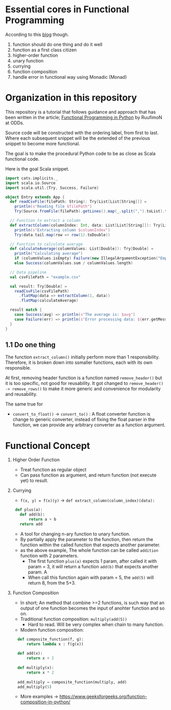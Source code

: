 # Essential cores in Functional Programming

According to this [blog](https://medium.com/odds-team/functional-programming-in-python-part1-do-1-thing-and-do-it-well-f0722227057f) though.

1. function should do one thing and do it well
2. function as a first class citizen
3. higher-order function
4. unary function
5. currying
6. function composition
7. handle error in functional way using Monadic (Monad)

# Organization in this repository

This repository is a tutorial that follows guidance and approach that has been written in the article; [Functional Programming in Python](https://medium.com/odds-team/functional-programming-in-python-part1-do-1-thing-and-do-it-well-f0722227057f) by RuufimoN at ODDs.

Source code will be constructed with the ordering label, from first to last. Where each subsequent snippet will be the extended of the previous snippet to become more functional.

The goal is to make the procedural Python code to be as close as Scala functional code.

Here is the goal Scala snippet.

```scala
import cats.implicits._
import scala.io.Source
import scala.util.{Try, Success, Failure}

object Entry extends App {
  def readCsvFile(filePath: String): Try[List[List[String]]] =
    println(s"Reading file $filePath")
    Try(Source.fromFile(filePath).getLines().map(_.split(",").toList).toList)

  // Function to extract a column
  def extractColumn(columnIndex: Int, data: List[List[String]]): Try[List[Double]] =
    println(s"Extracting column $columnIndex")
    Try(data.tail.map(row => row(1).toDouble))

  // Function to calculate average
  def calculateAverage(columnValues: List[Double]): Try[Double] =
    println("Calculating average")
    if (columnValues.isEmpty) Failure(new IllegalArgumentException("Empty column"))
    else Success(columnValues.sum / columnValues.length)

  // Data pipeline
  val csvFilePath = "example.csv"

  val result: Try[Double] =
    readCsvFile(csvFilePath)
      .flatMap(data => extractColumn(1, data))
      .flatMap(calculateAverage)

  result match {
    case Success(avg) => println(s"The average is: $avg")
    case Failure(err) => println(s"Error processing data: ${err.getMessage}")
  }
}
```

## 1.1 Do one thing

The function `extract_column()` initially perform more than 1 responsibility. Therefore, it is broken down into ssmaller functions, each with its own responsible.

At first, removing header function is a function named `remove_header()` but it is too specific, not good for reusability. It got changed to `remove_header() -> remove_rows()` to make it more generic and convenience for modularity and reusability.

The same true for 

- `convert_to_float()` -> `convert_to()` : A float converter function is change to generic converter, instead of fixing the float parser in the function, we can provide any arbitrary converter as a function argument.

# Functional Concept

1. Higher Order Function

   - Treat function as regular object
   - Can pass function as argument, and return function (not execute yet) to result.

2. Currying
   - `f(x, y) = f(x)(y)` -> `def extract_column(column_index)(data):`
   ```python
    def plus(a):
      def add(b):
          return a + b
      return add
   ```
   - A tool for changing n-ary function to unary function.
   - By partially apply the parameter to the function, then return the function within the called function that expects another parameter.
   - as the above example, The whole function can be called `addition` function with 2 parameters.
     - The first function `plus(a)` expects 1 param, after called it with param = 3, it will return a function `add(b)` that expects another param. A
     - When call this function again with param = 5, the `add(5)` will return 8, from the 5+3.

3. Function Composition

   - In short; An method that combine >=2 functions, is such way that an output of one function becomes the input of anohter function and so on.
   - Traditional function composition: `multiply(add(5))`
     - Hard to read. Will be very complex when chain to many function.
   - Modern function composition: 
    ```python
      def composite_function(f, g): 
          return lambda x : f(g(x)) 
        
      def add(x): 
          return x + 2
        
      def multiply(x): 
          return x * 2
        
      add_multiply = composite_function(multiply, add) 
      add_multiply(5) 
    ```
      - More examples -> https://www.geeksforgeeks.org/function-composition-in-python/ 
